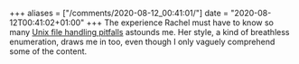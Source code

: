 +++
aliases = ["/comments/2020-08-12_00:41:01/"]
date = "2020-08-12T00:41:02+01:00"
+++
The experience Rachel must have to know so many [Unix file handling pitfalls](http://rachelbythebay.com/w/2020/08/11/files/) astounds me. Her style, a kind of breathless enumeration, draws me in too, even though I only vaguely comprehend some of the content.
